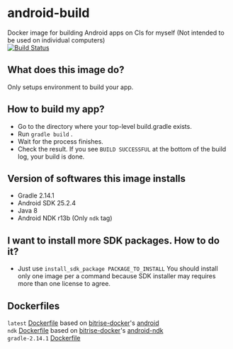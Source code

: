 # android-build
Docker image for building Android apps on CIs for myself (Not intended to be used on individual computers)    
[![Build Status](https://travis-ci.org/nao20010128nao/android-build.svg?branch=master)](https://travis-ci.org/nao20010128nao/android-build)

## What does this image do?
Only setups environment to build your app.   

## How to build my app?
- Go to the directory where your top-level build.gradle exists.
- Run `gradle build` .
- Wait for the process finishes.
- Check the result. If you see `BUILD SUCCESSFUL` at the bottom of the build log, your build is done.

## Version of softwares this image installs
- Gradle 2.14.1
- Android SDK 25.2.4
- Java 8
- Android NDK r13b (Only `ndk` tag)

## I want to install more SDK packages. How to do it?
- Just use `install_sdk_package PACKAGE_TO_INSTALL`
You should install only one image per a command because SDK installer may requires more than one license to agree.   

## Dockerfiles
`latest` [Dockerfile](https://github.com/nao20010128nao/android-build/blob/master/Dockerfile) based on [bitrise-docker](https://github.com/bitrise-docker/)'s [android](https://github.com/bitrise-docker/android)    
`ndk` [Dockerfile](https://github.com/nao20010128nao/android-build/blob/master/ndk/Dockerfile) based on [bitrise-docker](https://github.com/bitrise-docker/)'s [android-ndk](https://github.com/bitrise-docker/android-ndk)    
`gradle-2.14.1` [Dockerfile](https://github.com/nao20010128nao/android-build/blob/master/gradle-2.14.1/Dockerfile)     
